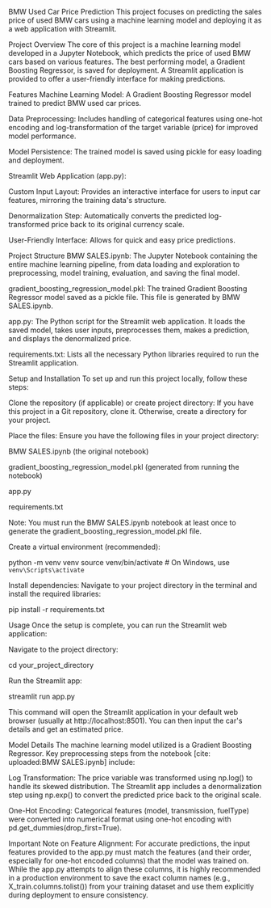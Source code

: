 BMW Used Car Price Prediction
This project focuses on predicting the sales price of used BMW cars using a machine learning model and deploying it as a web application with Streamlit.

Project Overview
The core of this project is a machine learning model developed in a Jupyter Notebook, which predicts the price of used BMW cars based on various features. The best performing model, a Gradient Boosting Regressor, is saved for deployment. A Streamlit application is provided to offer a user-friendly interface for making predictions.

Features
Machine Learning Model: A Gradient Boosting Regressor model trained to predict BMW used car prices.

Data Preprocessing: Includes handling of categorical features using one-hot encoding and log-transformation of the target variable (price) for improved model performance.

Model Persistence: The trained model is saved using pickle for easy loading and deployment.

Streamlit Web Application (app.py):

Custom Input Layout: Provides an interactive interface for users to input car features, mirroring the training data's structure.

Denormalization Step: Automatically converts the predicted log-transformed price back to its original currency scale.

User-Friendly Interface: Allows for quick and easy price predictions.

Project Structure
BMW SALES.ipynb: The Jupyter Notebook containing the entire machine learning pipeline, from data loading and exploration to preprocessing, model training, evaluation, and saving the final model.

gradient_boosting_regression_model.pkl: The trained Gradient Boosting Regressor model saved as a pickle file. This file is generated by BMW SALES.ipynb.

app.py: The Python script for the Streamlit web application. It loads the saved model, takes user inputs, preprocesses them, makes a prediction, and displays the denormalized price.

requirements.txt: Lists all the necessary Python libraries required to run the Streamlit application.

Setup and Installation
To set up and run this project locally, follow these steps:

Clone the repository (if applicable) or create project directory:
If you have this project in a Git repository, clone it. Otherwise, create a directory for your project.

Place the files:
Ensure you have the following files in your project directory:

BMW SALES.ipynb (the original notebook)

gradient_boosting_regression_model.pkl (generated from running the notebook)

app.py

requirements.txt

Note: You must run the BMW SALES.ipynb notebook at least once to generate the gradient_boosting_regression_model.pkl file.

Create a virtual environment (recommended):

python -m venv venv
source venv/bin/activate  # On Windows, use `venv\Scripts\activate`

Install dependencies:
Navigate to your project directory in the terminal and install the required libraries:

pip install -r requirements.txt

Usage
Once the setup is complete, you can run the Streamlit web application:

Navigate to the project directory:

cd your_project_directory

Run the Streamlit app:

streamlit run app.py

This command will open the Streamlit application in your default web browser (usually at http://localhost:8501). You can then input the car's details and get an estimated price.

Model Details
The machine learning model utilized is a Gradient Boosting Regressor. Key preprocessing steps from the notebook [cite: uploaded:BMW SALES.ipynb] include:

Log Transformation: The price variable was transformed using np.log() to handle its skewed distribution. The Streamlit app includes a denormalization step using np.exp() to convert the predicted price back to the original scale.

One-Hot Encoding: Categorical features (model, transmission, fuelType) were converted into numerical format using one-hot encoding with pd.get_dummies(drop_first=True).

Important Note on Feature Alignment:
For accurate predictions, the input features provided to the app.py must match the features (and their order, especially for one-hot encoded columns) that the model was trained on. While the app.py attempts to align these columns, it is highly recommended in a production environment to save the exact column names (e.g., X_train.columns.tolist()) from your training dataset and use them explicitly during deployment to ensure consistency.
